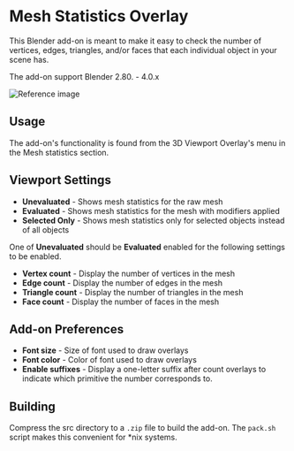 # Mesh Statistics Overlay
This Blender add-on is meant to make it easy to check the number of vertices,
edges, triangles, and/or faces that each individual object in your scene has.

The add-on support Blender 2.80. - 4.0.x

![Reference image](https://i.imgur.com/ApXsZT6.png)

## Usage
The add-on's functionality is found from the 3D Viewport Overlay's menu in the
Mesh statistics section.  

## Viewport Settings
* **Unevaluated** - Shows mesh statistics for the raw mesh
* **Evaluated** - Shows mesh statistics for the mesh with modifiers applied
* **Selected Only** - Shows mesh statistics only for selected objects instead of
  all objects  

One of **Unevaluated** should be **Evaluated** enabled for the following
settings to be enabled.

* **Vertex count** - Display the number of vertices in the mesh
* **Edge count** - Display the number of edges in the mesh
* **Triangle count** - Display the number of triangles in the mesh
* **Face count** - Display the number of faces in the mesh

## Add-on Preferences
* **Font size** - Size of font used to draw overlays
* **Font color** - Color of font used to draw overlays
* **Enable suffixes** - Display a one-letter suffix after count overlays to
  indicate which primitive the number corresponds to.

## Building
Compress the src directory to a `.zip` file to build the add-on. The `pack.sh`
script makes this convenient for *nix systems.
